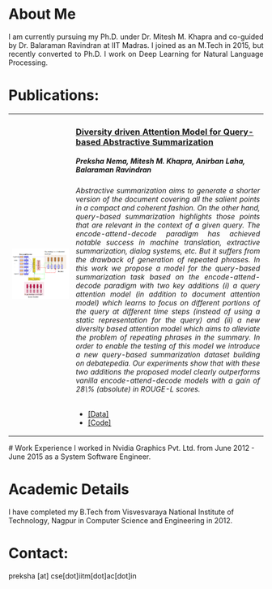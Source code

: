# About Me
<div style = "text-align: justify"> I am currently pursuing my Ph.D. under Dr. Mitesh M. Khapra and co-guided by Dr. Balaraman Ravindran at IIT Madras. I joined as an M.Tech in 2015, but recently converted to Ph.D. I work on Deep Learning for Natural Language Processing. </div>


# Publications:
   <table width="100%" align="center" border="0" cellspacing="0" cellpadding="20">
    <tr>
      <td width="25%">
      <img src='/images/query.png'>         
      </td>
      <td valign="top" width="75%">
        <p><a href="https://arxiv.org/abs/1704.08300">
        <h3>Diversity driven Attention Model for Query-based Abstractive Summarization</h3></a></p>
        <h5> Preksha Nema, Mitesh M. Khapra, Anirban Laha, Balaraman Ravindran </h5>
        <div style = "text-align: justify"> <h6> Abstractive summarization aims to generate a shorter version of the document covering all the salient points in a compact and coherent fashion. On the other hand, query-based summarization highlights those points that are relevant in the context of a given query. The encode-attend-decode paradigm has achieved notable success in machine translation, extractive summarization, dialog systems, etc. But it suffers from the drawback of generation of repeated phrases. In this work we propose a model for the query-based summarization task based on the encode-attend-decode paradigm with two key additions (i) a query attention model (in addition to document attention model) which learns to focus on different portions of the query at different time steps (instead of using a static representation for the query) and (ii) a new diversity based attention model which aims to alleviate the problem of repeating phrases in the summary. In order to enable the testing of this model we introduce a new query-based summarization dataset building on debatepedia. Our experiments show that with these two additions the proposed model clearly outperforms vanilla encode-attend-decode models with a gain of 28\% (absolute) in ROUGE-L scores.</h6></div>
        <ul>
        <li><a href="https://github.com/PrekshaNema25/Debatepedia_Dataset"> [Data] </a></li>
        <li><a href="https://github.com/PrekshaNema25/diversity_based_attention"> [Code] </a></li>
        </ul></td></tr>
   </table>
# Work Experience
I worked in Nvidia Graphics Pvt. Ltd. from June 2012 - June 2015 as a System Software Engineer.

# Academic Details
I have completed my B.Tech from Visvesvaraya National Institute of Technology, Nagpur in Computer Science and Engineering in 2012.

# Contact:
preksha [at] cse[dot]iitm[dot]ac[dot]in
